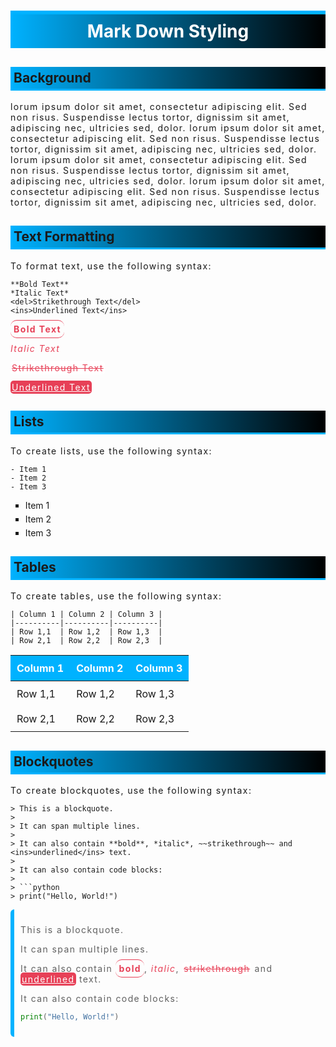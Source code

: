 <style>
  h1 {
    text-align: center;
    color: #ffffff;
    background-color: #00b2ff;
    padding: 10px;
    background-image: linear-gradient(to right, #00b2ff, #000000);
    border-top: 6px solid #00b2ff;
  }

  h2 {
    border-bottom: 3px solid #00b2ff;
    padding: 5px;
    background-image: linear-gradient(to right, #00b2ff, #000000);
  }

  strong {
    font-weight: bold;
    color: #e74057;
    border-radius: 10px;
    border-bottom: 1px solid #e74057;
    border-top: 1px solid #e74057;
    padding: 5px;
  }

  em {
    font-style: italic;
    letter-spacing: 0.1em;
    color: #e74057;
  }

  del {
    text-decoration: line-through;
    color: #e74057;
    background-color: #ffffff;
    padding: 2px;
    border-radius: 5px;
  }

  ins {
    text-decoration: underline;
    background-color: #e74057;
    color: #ffffff;
    padding: 2px;
    border-radius: 5px;
  }

  ul {
    li {
      /*list-style-type: circle;*/
      list-style-type: square;
      /*list-style-type: '> ';*/
      margin-bottom: 5px;
      /*text-decoration: underline solid #00b2ff 2px;*/
      /*border-bottom: 1px solid #00b2ff;*/
    }
  }

  p {
    margin-bottom: 10px;
    letter-spacing: 0.1em;
  }

  tr {
    th {
      background-color: #00b2ff;
      color: #ffffff;
      padding: 10px;
    }
  
    td {
      padding: 10px;
    }
  }

  blockquote {
    border-left: 6px solid #00b2ff;
    padding: 10px;
    margin: 10px 0;
    border-radius: 6px;
    /*background-color: #3f3f3f;*/
  }
</style>

# Mark Down Styling

## Background

lorum ipsum dolor sit amet, consectetur adipiscing elit. Sed non risus. Suspendisse lectus tortor, dignissim sit amet, adipiscing nec, ultricies sed, dolor.
lorum ipsum dolor sit amet, consectetur adipiscing elit. Sed non risus. Suspendisse lectus tortor, dignissim sit amet, adipiscing nec, ultricies sed, dolor.
lorum ipsum dolor sit amet, consectetur adipiscing elit. Sed non risus. Suspendisse lectus tortor, dignissim sit amet, adipiscing nec, ultricies sed, dolor.
lorum ipsum dolor sit amet, consectetur adipiscing elit. Sed non risus. Suspendisse lectus tortor, dignissim sit amet, adipiscing nec, ultricies sed, dolor.

## Text Formatting

To format text, use the following syntax:

```
**Bold Text**
*Italic Text*
<del>Strikethrough Text</del>
<ins>Underlined Text</ins>
```
**Bold Text**

*Italic Text*

<del>Strikethrough Text</del>

<ins>Underlined Text</ins>

## Lists

To create lists, use the following syntax:

```
- Item 1
- Item 2
- Item 3
```
- Item 1
- Item 2
- Item 3


## Tables

To create tables, use the following syntax:

```
| Column 1 | Column 2 | Column 3 |
|----------|----------|----------|
| Row 1,1  | Row 1,2  | Row 1,3  |
| Row 2,1  | Row 2,2  | Row 2,3  |
```
| Column 1 | Column 2 | Column 3 |
|----------|----------|----------|
| Row 1,1  | Row 1,2  | Row 1,3  |
| Row 2,1  | Row 2,2  | Row 2,3  |

## Blockquotes

To create blockquotes, use the following syntax:

```
> This is a blockquote.
> 
> It can span multiple lines.
> 
> It can also contain **bold**, *italic*, ~~strikethrough~~ and <ins>underlined</ins> text.
> 
> It can also contain code blocks:
> 
> ```python
> print("Hello, World!")
```

> This is a blockquote.
> 
> It can span multiple lines.
> 
> It can also contain **bold**, *italic*, <del>strikethrough</del> and <ins>underlined</ins> text.
> 
> It can also contain code blocks:
> 
> ```python
> print("Hello, World!")
> ```
>



